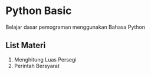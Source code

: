 # Python Basic

Belajar dasar pemograman menggunakan Bahasa Python

## List Materi

1. Menghitung Luas Persegi
2. Perintah Bersyarat